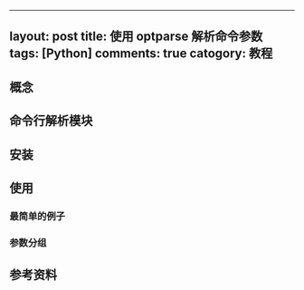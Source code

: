 ----------------------------------
layout: post
title: 使用 optparse 解析命令参数
tags: [Python]
comments: true
catogory: 教程
----------------------------------

概念
----

命令行解析模块
--------------

安装
----

使用
----

### 最简单的例子

### 参数分组

参考资料
--------

